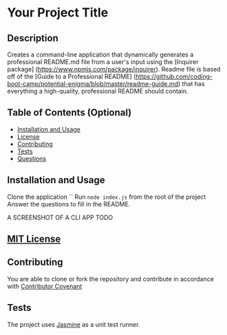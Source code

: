 # Your Project Title

## Description 
Creates a command-line application that dynamically generates a professional README.md file from a user's input using the [Inquirer package] (https://www.npmjs.com/package/inquirer). Readme file is based off of the [Guide to a Professional README] (https://github.com/coding-boot-camp/potential-enigma/blob/master/readme-guide.md) that has everything a high-quality, professional README should contain.

## Table of Contents (Optional)
* [Installation and Usage](#installation_and_usage)
* [License](#license)
* [Contributing](#contributing)
* [Tests](#tests)
* [Questions](#questions)


## Installation and Usage
Clone the application ``
Run `node index.js` from the root of the project 
Answer the questions to fill in the README.

A SCREENSHOT OF A CLI APP TODO


## [MIT License](./LICENSE)


## Contributing
You are able to clone or fork the repository and contribute in accordance with [Contributor Covenant](code_of_conduct.md)


## Tests
The project uses [Jasmine](https://www.npmjs.com/package/jasmine) as a unit test runner.